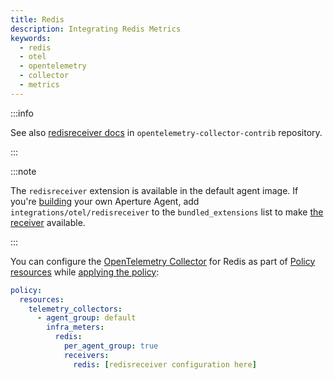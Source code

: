 ```yaml
---
title: Redis
description: Integrating Redis Metrics
keywords:
  - redis
  - otel
  - opentelemetry
  - collector
  - metrics
---
```


:::info

See also [redisreceiver docs][receiver] in `opentelemetry-collector-contrib`
repository.

:::

:::note

The `redisreceiver` extension is available in the default agent image. If you're
[building][build] your own Aperture Agent, add `integrations/otel/redisreceiver`
to the `bundled_extensions` list to make [the receiver][receiver] available.

:::

You can configure the [OpenTelemetry Collector][opentelemetry-collector] for
Redis as part of [Policy resources][policy-resources] while [applying the
policy][applying-policy]:

```yaml
policy:
  resources:
    telemetry_collectors:
      - agent_group: default
        infra_meters:
          redis:
            per_agent_group: true
            receivers:
              redis: [redisreceiver configuration here]
```

[build]: /reference/aperturectl/build/agent/agent.md
[receiver]:
  https://github.com/open-telemetry/opentelemetry-collector-contrib/tree/main/receiver/redisreceiver
[opentelemetry-collector]: /reference/configuration/spec.md#telemetry-collector
[applying-policy]: /use-cases/use-cases.md
[policy-resources]: /reference/configuration/spec.md#resources
